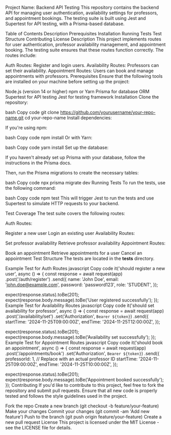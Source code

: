 Project Name: Backend API Testing
This repository contains the backend API for managing user authentication, availability settings for professors, and appointment bookings. The testing suite is built using Jest and Supertest for API testing, with a Prisma-based database.

Table of Contents
Description
Prerequisites
Installation
Running Tests
Test Structure
Contributing
License
Description
This project implements routes for user authentication, professor availability management, and appointment booking. The testing suite ensures that these routes function correctly. The routes include:

Auth Routes: Register and login users.
Availability Routes: Professors can set their availability.
Appointment Routes: Users can book and manage appointments with professors.
Prerequisites
Ensure that the following tools are installed on your machine before setting up the project:

Node.js (version 14 or higher)
npm or Yarn
Prisma for database ORM
Supertest for API testing
Jest for testing framework
Installation
Clone the repository:

bash
Copy code
git clone https://github.com/yourusername/your-repo-name.git
cd your-repo-name
Install dependencies:

If you're using npm:

bash
Copy code
npm install
Or with Yarn:

bash
Copy code
yarn install
Set up the database:

If you haven't already set up Prisma with your database, follow the instructions in the Prisma docs.

Then, run the Prisma migrations to create the necessary tables:

bash
Copy code
npx prisma migrate dev
Running Tests
To run the tests, use the following command:

bash
Copy code
npm test
This will trigger Jest to run the tests and use Supertest to simulate HTTP requests to your backend.

Test Coverage
The test suite covers the following routes:

Auth Routes:

Register a new user
Login an existing user
Availability Routes:

Set professor availability
Retrieve professor availability
Appointment Routes:

Book an appointment
Retrieve appointments for a user
Cancel an appointment
Test Structure
The tests are located in the __tests__ directory.

Example Test for Auth Routes
javascript
Copy code
it('should register a new user', async () => {
  const response = await request(app)
    .post('/auth/register')
    .send({
      name: 'John Doe',
      email: 'john.doe@example.com',
      password: 'password123',
      role: 'STUDENT',
    });

  expect(response.status).toBe(201);
  expect(response.body.message).toBe('User registered successfully');
});
Example Test for Availability Routes
javascript
Copy code
it('should set availability for professor', async () => {
  const response = await request(app)
    .post('/availability/set')
    .set('Authorization', `Bearer ${token}`)
    .send({
      startTime: '2024-11-25T09:00:00Z',
      endTime: '2024-11-25T12:00:00Z',
    });

  expect(response.status).toBe(201);
  expect(response.body.message).toBe('Availability set successfully');
});
Example Test for Appointment Routes
javascript
Copy code
it('should book an appointment', async () => {
  const response = await request(app)
    .post('/appointments/book')
    .set('Authorization', `Bearer ${token}`)
    .send({
      professorId: 1, // Replace with an actual professor ID
      startTime: '2024-11-25T09:00:00Z',
      endTime: '2024-11-25T10:00:00Z',
    });

  expect(response.status).toBe(201);
  expect(response.body.message).toBe('Appointment booked successfully');
});
Contributing
If you'd like to contribute to this project, feel free to fork the repository and submit pull requests. Ensure that all new code is properly tested and follows the style guidelines used in the project.

Fork the repo
Create a new branch (git checkout -b feature/your-feature)
Make your changes
Commit your changes (git commit -am 'Add new feature')
Push to the branch (git push origin feature/your-feature)
Create a new pull request
License
This project is licensed under the MIT License - see the LICENSE file for details.
